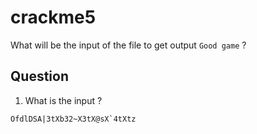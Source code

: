 # crackme5

What will be the input of the file to get output `Good game` ?

## Question
1. What is the input ?
```
OfdlDSA|3tXb32~X3tX@sX`4tXtz
```